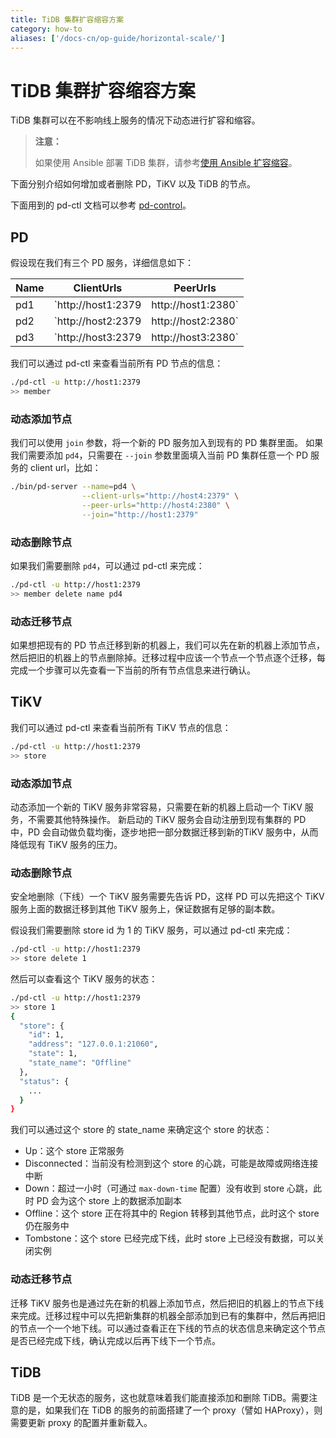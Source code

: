 ```yaml
---
title: TiDB 集群扩容缩容方案
category: how-to
aliases: ['/docs-cn/op-guide/horizontal-scale/']
---
```


# TiDB 集群扩容缩容方案

TiDB 集群可以在不影响线上服务的情况下动态进行扩容和缩容。

> **注意：**
>
> 如果使用 Ansible 部署 TiDB 集群，请参考[使用 Ansible 扩容缩容](/how-to/scale/with-ansible.md)。

下面分别介绍如何增加或者删除 PD，TiKV 以及 TiDB 的节点。

下面用到的 pd-ctl 文档可以参考 [pd-control](/reference/tools/pd-control.md)。

## PD

假设现在我们有三个 PD 服务，详细信息如下：

|Name|ClientUrls|PeerUrls|
|----|----------|--------|
|pd1|`http://host1:2379|http://host1:2380`|
|pd2|`http://host2:2379|http://host2:2380`|
|pd3|`http://host3:2379|http://host3:2380`|

我们可以通过 pd-ctl 来查看当前所有 PD 节点的信息：

```bash
./pd-ctl -u http://host1:2379
>> member
```

### 动态添加节点

我们可以使用 `join` 参数，将一个新的 PD 服务加入到现有的 PD 集群里面。
如果我们需要添加 `pd4`，只需要在 `--join` 参数里面填入当前 PD 集群任意一个 PD 服务的 client url，比如：

```bash
./bin/pd-server --name=pd4 \
                --client-urls="http://host4:2379" \
                --peer-urls="http://host4:2380" \
                --join="http://host1:2379"
```

### 动态删除节点

如果我们需要删除 `pd4`，可以通过 pd-ctl 来完成：

```bash
./pd-ctl -u http://host1:2379
>> member delete name pd4
```

### 动态迁移节点

如果想把现有的 PD 节点迁移到新的机器上，我们可以先在新的机器上添加节点，然后把旧的机器上的节点删除掉。迁移过程中应该一个节点一个节点逐个迁移，每完成一个步骤可以先查看一下当前的所有节点信息来进行确认。

## TiKV

我们可以通过 pd-ctl 来查看当前所有 TiKV 节点的信息：

```bash
./pd-ctl -u http://host1:2379
>> store
```

### 动态添加节点

动态添加一个新的 TiKV 服务非常容易，只需要在新的机器上启动一个 TiKV 服务，不需要其他特殊操作。
新启动的 TiKV 服务会自动注册到现有集群的 PD 中，PD 会自动做负载均衡，逐步地把一部分数据迁移到新的TiKV 服务中，从而降低现有 TiKV 服务的压力。

### 动态删除节点

安全地删除（下线）一个 TiKV 服务需要先告诉 PD，这样 PD 可以先把这个 TiKV 服务上面的数据迁移到其他 TiKV 服务上，保证数据有足够的副本数。

假设我们需要删除 store id 为 1 的 TiKV 服务，可以通过 pd-ctl 来完成：

```bash
./pd-ctl -u http://host1:2379
>> store delete 1
```

然后可以查看这个 TiKV 服务的状态：

```bash
./pd-ctl -u http://host1:2379
>> store 1
{
  "store": {
    "id": 1,
    "address": "127.0.0.1:21060",
    "state": 1,
    "state_name": "Offline"
  },
  "status": {
    ...
  }
}
```

我们可以通过这个 store 的 state_name 来确定这个 store 的状态：

- Up：这个 store 正常服务
- Disconnected：当前没有检测到这个 store 的心跳，可能是故障或网络连接中断
- Down：超过一小时（可通过 `max-down-time` 配置）没有收到 store 心跳，此时 PD 会为这个 store 上的数据添加副本
- Offline：这个 store 正在将其中的 Region 转移到其他节点，此时这个 store 仍在服务中
- Tombstone：这个 store 已经完成下线，此时 store 上已经没有数据，可以关闭实例

### 动态迁移节点

迁移 TiKV 服务也是通过先在新的机器上添加节点，然后把旧的机器上的节点下线来完成。迁移过程中可以先把新集群的机器全部添加到已有的集群中，然后再把旧的节点一个一个地下线。可以通过查看正在下线的节点的状态信息来确定这个节点是否已经完成下线，确认完成以后再下线下一个节点。

## TiDB

TiDB 是一个无状态的服务，这也就意味着我们能直接添加和删除 TiDB。需要注意的是，如果我们在 TiDB 的服务的前面搭建了一个 proxy（譬如 HAProxy），则需要更新 proxy 的配置并重新载入。
